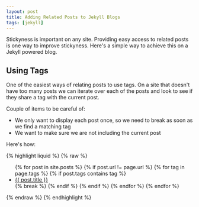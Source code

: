 ```yaml
---
layout: post
title: Adding Related Posts to Jekyll Blogs
tags: [jekyll]
---
```


Stickyness is important on any site. Providing easy access to related
posts is one way to improve stickyness. Here's a simple way to achieve
this on a Jekyll powered blog.

## Using Tags

One of the easiest ways of relating posts to use tags. On a site that
doesn't have too many posts we can iterate over each of the posts and
look to see if they share a tag with the current post. 

Couple of items to be careful of:

  * We only want to display each post once, so we need to break as soon as we find a matching tag
  * We want to make sure we are not including the current post

Here's how:

{% highlight liquid %}
{% raw %}
<ul>
  {% for post in site.posts %}
    {% if post.url != page.url %}	
      {% for tag in page.tags %} 
        {% if post.tags contains tag %}
          <li><a href="{{ post.url }}">{{ post.title }}</a><br /></li>
          {% break %}
        {% endif %}
      {% endif %}
    {% endfor %}
  {% endfor %}
</ul>
{% endraw %}
{% endhighlight %}